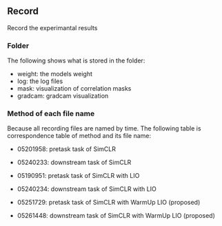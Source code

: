 ## Record


Record the experimantal results


### Folder


The following shows what is stored in the folder:
- weight: the models weight
- log: the log files
- mask: visualization of correlation masks
- gradcam: gradcam visualization


### Method of each file name


Because all recording files are named by time. The following table is correspondence table of method and its file name:


- 05201958: pretask task of SimCLR
- 05240233: downstream task of SimCLR


- 05190951: pretask task of SimCLR with LIO
- 05240234: downstream task of SimCLR with LIO


- 05251729: pretask task of SimCLR with WarmUp LIO (proposed)
- 05261448: downstream task of SimCLR with WarmUp LIO (proposed)
